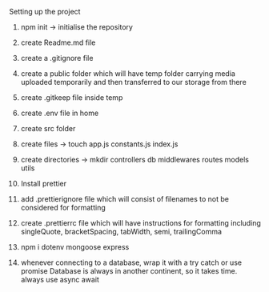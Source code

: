 Setting up the project
1. npm init -> initialise the repository
2. create Readme.md file 
3. create a .gitignore file
4. create a public folder which will have temp folder carrying media uploaded temporarily and then transferred to our storage from there
5. create .gitkeep file inside temp
6. create .env file in home
7. create src folder
8. create files -> touch app.js constants.js index.js
9. create directories -> mkdir controllers db middlewares routes models utils
10. Install prettier 
11. add .prettierignore file which will consist of filenames to not be considered for formatting
12. create .prettierrc file which will have instructions for formatting including singleQuote, bracketSpacing, tabWidth, semi, trailingComma

13. npm i dotenv mongoose express
14. whenever connecting to a database, wrap it with a try catch or use promise
    Database is always in another continent, so it takes time. always use async await
    
